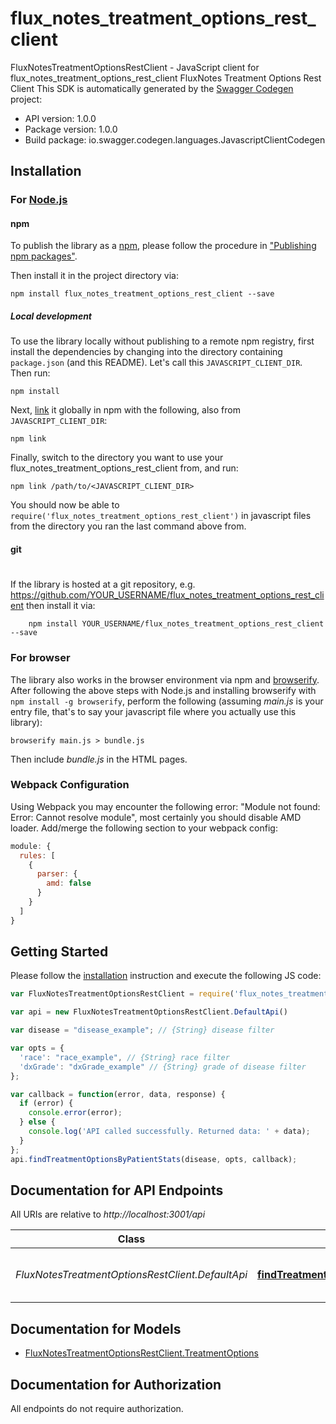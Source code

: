 # flux_notes_treatment_options_rest_client

FluxNotesTreatmentOptionsRestClient - JavaScript client for flux_notes_treatment_options_rest_client
FluxNotes Treatment Options Rest Client
This SDK is automatically generated by the [Swagger Codegen](https://github.com/swagger-api/swagger-codegen) project:

- API version: 1.0.0
- Package version: 1.0.0
- Build package: io.swagger.codegen.languages.JavascriptClientCodegen

## Installation

### For [Node.js](https://nodejs.org/)

#### npm

To publish the library as a [npm](https://www.npmjs.com/),
please follow the procedure in ["Publishing npm packages"](https://docs.npmjs.com/getting-started/publishing-npm-packages).

Then install it in the project directory via:

```shell
npm install flux_notes_treatment_options_rest_client --save
```

##### Local development

To use the library locally without publishing to a remote npm registry, first install the dependencies by changing 
into the directory containing `package.json` (and this README). Let's call this `JAVASCRIPT_CLIENT_DIR`. Then run:

```shell
npm install
```

Next, [link](https://docs.npmjs.com/cli/link) it globally in npm with the following, also from `JAVASCRIPT_CLIENT_DIR`:

```shell
npm link
```

Finally, switch to the directory you want to use your flux_notes_treatment_options_rest_client from, and run:

```shell
npm link /path/to/<JAVASCRIPT_CLIENT_DIR>
```

You should now be able to `require('flux_notes_treatment_options_rest_client')` in javascript files from the directory you ran the last 
command above from.

#### git
#
If the library is hosted at a git repository, e.g.
https://github.com/YOUR_USERNAME/flux_notes_treatment_options_rest_client
then install it via:

```shell
    npm install YOUR_USERNAME/flux_notes_treatment_options_rest_client --save
```

### For browser

The library also works in the browser environment via npm and [browserify](http://browserify.org/). After following
the above steps with Node.js and installing browserify with `npm install -g browserify`,
perform the following (assuming *main.js* is your entry file, that's to say your javascript file where you actually 
use this library):

```shell
browserify main.js > bundle.js
```

Then include *bundle.js* in the HTML pages.

### Webpack Configuration

Using Webpack you may encounter the following error: "Module not found: Error:
Cannot resolve module", most certainly you should disable AMD loader. Add/merge
the following section to your webpack config:

```javascript
module: {
  rules: [
    {
      parser: {
        amd: false
      }
    }
  ]
}
```

## Getting Started

Please follow the [installation](#installation) instruction and execute the following JS code:

```javascript
var FluxNotesTreatmentOptionsRestClient = require('flux_notes_treatment_options_rest_client');

var api = new FluxNotesTreatmentOptionsRestClient.DefaultApi()

var disease = "disease_example"; // {String} disease filter

var opts = { 
  'race': "race_example", // {String} race filter
  'dxGrade': "dxGrade_example" // {String} grade of disease filter
};

var callback = function(error, data, response) {
  if (error) {
    console.error(error);
  } else {
    console.log('API called successfully. Returned data: ' + data);
  }
};
api.findTreatmentOptionsByPatientStats(disease, opts, callback);

```

## Documentation for API Endpoints

All URIs are relative to *http://localhost:3001/api*

Class | Method | HTTP request | Description
------------ | ------------- | ------------- | -------------
*FluxNotesTreatmentOptionsRestClient.DefaultApi* | [**findTreatmentOptionsByPatientStats**](docs/DefaultApi.md#findTreatmentOptionsByPatientStats) | **GET** /treatmentOptions | Get treatment options given filters


## Documentation for Models

 - [FluxNotesTreatmentOptionsRestClient.TreatmentOptions](docs/TreatmentOptions.md)


## Documentation for Authorization

 All endpoints do not require authorization.


